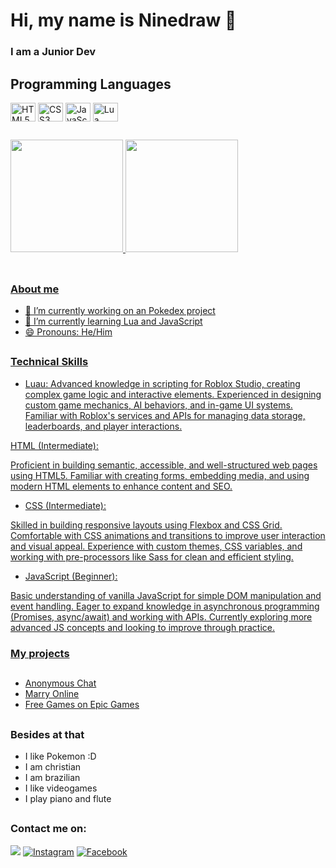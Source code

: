 # Hi, my name is Ninedraw 👋

### I am a Junior Dev 

## Programming Languages

<div style="display: inline_block">
  <img align="center" alt="HTML5" height="30" width="40" src="https://cdn.jsdelivr.net/gh/devicons/devicon@latest/icons/html5/html5-original.svg" />
  <img align="center" alt="CSS3" height="30" width="40" src="https://cdn.jsdelivr.net/gh/devicons/devicon@latest/icons/css3/css3-original.svg" />
  <img align="center" alt="JavaScript" height="30" width="40" src="https://cdn.jsdelivr.net/gh/devicons/devicon@latest/icons/javascript/javascript-original.svg" />
 <img align="center" alt="Lua" height="30" width="40" src="https://cdn.jsdelivr.net/gh/devicons/devicon@latest/icons/lua/lua-original.svg" />
</div>

##

<table>
  <a href="https://github.com/ninedraw119">
  <img height="180em" src="https://github-readme-stats.vercel.app/api?username=ninedraw119&show_icons=true&theme=tokyonight&include_all_commits=true&count_private=true"/>
  <img height="180em" src="https://github-readme-stats.vercel.app/api/top-langs/?username=ninedraw119&layout=compact&langs_count=6&theme=tokyonight"/>
</table>

##

### About me 
- 🔭 I’m currently working on an Pokedex project
- 🌱 I’m currently learning Lua and JavaScript
- 😄 Pronouns: He/Him

##

### Technical Skills
- Luau:
Advanced knowledge in scripting for Roblox Studio, creating complex game logic and interactive elements.
Experienced in designing custom game mechanics, AI behaviors, and in-game UI systems.
Familiar with Roblox's services and APIs for managing data storage, leaderboards, and player interactions.

HTML (Intermediate):

Proficient in building semantic, accessible, and well-structured web pages using HTML5.
Familiar with creating forms, embedding media, and using modern HTML elements to enhance content and SEO.

- CSS (Intermediate):

Skilled in building responsive layouts using Flexbox and CSS Grid.
Comfortable with CSS animations and transitions to improve user interaction and visual appeal.
Experience with custom themes, CSS variables, and working with pre-processors like Sass for clean and efficient styling.

- JavaScript (Beginner):

Basic understanding of vanilla JavaScript for simple DOM manipulation and event handling.
Eager to expand knowledge in asynchronous programming (Promises, async/await) and working with APIs.
Currently exploring more advanced JS concepts and looking to improve through practice.

### My projects 

##

- [Anonymous Chat](https://anom-chat.onrender.com)
- [Marry Online](https://mwyfco.netlify.app/)
- [Free Games on Epic Games](https://freegamesepic.netlify.app/)

##

### Besides at that

- I like Pokemon :D
- I am christian
- I am brazilian
- I like videogames
- I play piano and flute

##

### Contact me on:

<a href="mailto:ninedrawcontato@gmail.com"><img loading="lazy" src="https://img.shields.io/badge/Gmail-D14836?style=for-the-badge&logo=gmail&logoColor=white" target="_blank"></a>
<a href="https://www.instagram.com/ninedrawsla/" target="_blank"><img loading="lazy" src="https://img.shields.io/badge/Instagram-ff3386?style=for-the-badge&logo=instagram&logoColor=white" alt="Instagram"></a>
<a href="https://www.facebook.com/profile.php?id=61555479290129" target="_blank"><img loading="lazy" src="https://img.shields.io/badge/Facebook-3D82ED?style=for-the-badge&logo=facebook&logoColor=white" alt="Facebook"></a>

##
